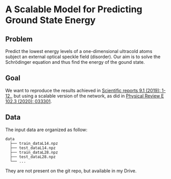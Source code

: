 # A Scalable Model for Predicting Ground State Energy

## Problem 
Predict the lowest energy levels of a one-dimensional ultracold atoms subject an external optical speckle field (disorder).
Our aim is to solve the Schrödinger equation and thus find the energy of the gound state. 


## Goal
We want to reproduce the results achieved in [Scientific reports 9.1 (2019): 1-12.](https://www.nature.com/articles/s41598-019-42125-w), but using a scalable version of the network, as did in [Physical Review E 102.3 (2020): 033301](https://journals.aps.org/pre/abstract/10.1103/PhysRevE.102.033301).

## Data
The input data are organized as follow:
```
data
  ├── train_dataL14.npz
  ├── test_dataL14.npz
  ├── train_dataL28.npz
  ├── test_dataL28.npz
  └── ...
```

They are not present on the git repo, but available in my Drive.
